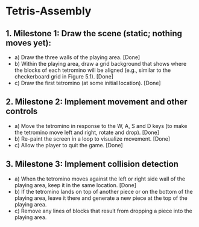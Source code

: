 # Tetris-Assembly

## 1. Milestone 1: Draw the scene (static; nothing moves yet):
  - a) Draw the three walls of the playing area. [Done]
  - b) Within the playing area, draw a grid background that shows where the blocks of each tetromino will be aligned (e.g., similar to the checkerboard grid in Figure 5.1). [Done]
  - c) Draw the first tetromino (at some initial location). [Done]
## 2. Milestone 2: Implement movement and other controls
  - a) Move the tetromino in response to the W, A, S and D keys (to make the tetromino move left and right, rotate and drop). [Done]
  - b) Re-paint the screen in a loop to visualize movement. [Done]
  - c) Allow the player to quit the game. [Done]
## 3. Milestone 3: Implement collision detection
  - a) When the tetromino moves against the left or right side wall of the playing area, keep it in the same location. [Done]
  - b) If the tetromino lands on top of another piece or on the bottom of the playing area, leave it there and generate a new piece at the top of the playing area. 
  - c) Remove any lines of blocks that result from dropping a piece into the playing area.
